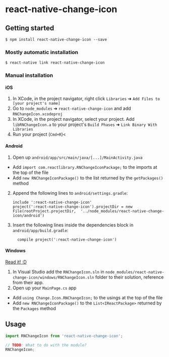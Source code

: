 
# react-native-change-icon

## Getting started

`$ npm install react-native-change-icon --save`

### Mostly automatic installation

`$ react-native link react-native-change-icon`

### Manual installation


#### iOS

1. In XCode, in the project navigator, right click `Libraries` ➜ `Add Files to [your project's name]`
2. Go to `node_modules` ➜ `react-native-change-icon` and add `RNChangeIcon.xcodeproj`
3. In XCode, in the project navigator, select your project. Add `libRNChangeIcon.a` to your project's `Build Phases` ➜ `Link Binary With Libraries`
4. Run your project (`Cmd+R`)<

#### Android

1. Open up `android/app/src/main/java/[...]/MainActivity.java`
  - Add `import com.reactlibrary.RNChangeIconPackage;` to the imports at the top of the file
  - Add `new RNChangeIconPackage()` to the list returned by the `getPackages()` method
2. Append the following lines to `android/settings.gradle`:
  	```
  	include ':react-native-change-icon'
  	project(':react-native-change-icon').projectDir = new File(rootProject.projectDir, 	'../node_modules/react-native-change-icon/android')
  	```
3. Insert the following lines inside the dependencies block in `android/app/build.gradle`:
  	```
      compile project(':react-native-change-icon')
  	```

#### Windows
[Read it! :D](https://github.com/ReactWindows/react-native)

1. In Visual Studio add the `RNChangeIcon.sln` in `node_modules/react-native-change-icon/windows/RNChangeIcon.sln` folder to their solution, reference from their app.
2. Open up your `MainPage.cs` app
  - Add `using Change.Icon.RNChangeIcon;` to the usings at the top of the file
  - Add `new RNChangeIconPackage()` to the `List<IReactPackage>` returned by the `Packages` method


## Usage
```javascript
import RNChangeIcon from 'react-native-change-icon';

// TODO: What to do with the module?
RNChangeIcon;
```
  